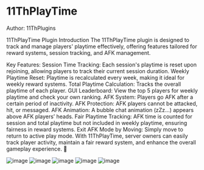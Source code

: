 # 11ThPlayTime
Author: 11ThPlugins

11ThPlayTime Plugin Introduction
The 11ThPlayTime plugin is designed to track and manage players' playtime effectively, offering features tailored for reward systems, session tracking, and AFK management.

Key Features:
Session Time Tracking: Each session's playtime is reset upon rejoining, allowing players to track their current session duration.
Weekly Playtime Reset: Playtime is recalculated every week, making it ideal for weekly reward systems.
Total Playtime Calculation: Tracks the overall playtime of each player.
GUI Leaderboard: View the top 5 players for weekly playtime and check your own ranking.
AFK System: Players go AFK after a certain period of inactivity.
AFK Protection: AFK players cannot be attacked, hit, or messaged.
AFK Animation: A bubble chat animation (zZz...) appears above AFK players’ heads.
Fair Playtime Tracking: AFK time is counted for session and total playtime but not included in weekly playtime, ensuring fairness in reward systems.
Exit AFK Mode by Moving: Simply move to return to active play mode.
With 11ThPlayTime, server owners can easily track player activity, maintain a fair reward system, and enhance the overall gameplay experience. 🚀

![image](https://github.com/user-attachments/assets/045584ac-ec50-4788-b394-fccbd6d674f9)
![image](https://github.com/user-attachments/assets/beec27bd-bfd0-45d4-86ec-49ad692b27c7)
![image](https://github.com/user-attachments/assets/74c3dd92-db6e-4f58-ae12-481213de9231)
![image](https://github.com/user-attachments/assets/3af6dfe9-273d-45ed-803f-e333d9601e51)
![image](https://github.com/user-attachments/assets/bbec9c3f-e4e9-4d44-b3c2-86b956765380)
